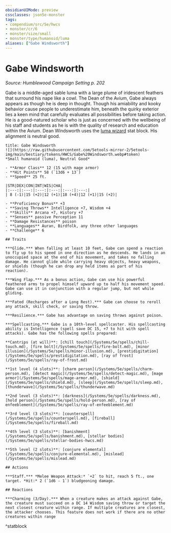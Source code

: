```yaml
---
obsidianUIMode: preview
cssclasses: json5e-monster
tags:
- compendium/src/5e/hwcs
- monster/cr/6
- monster/size/small
- monster/type/humanoid/luma
aliases: ["Gabe Windsworth"]
---
```

# Gabe Windsworth
*Source: Humblewood Campaign Setting p. 202*  

Gabe is a middle-aged sable luma with a large plume of iridescent feathers that surround his nape like a cowl. The Dean of the Avium, Gabe always appears as though he is deep in thought. Though his amiability and kooky behavior cause people to underestimate him, beneath the quirky exterior lies a keen mind that carefully evaluates all possibilities before taking action. He is a good-natured scholar who is just as concerned with the wellbeing of his staff and students as he is with the quality of research and education within the Avium. Dean Windsworth uses the [luma wizard](/Systems/5e/bestiary/humanoid/luma-wizard-hwcs.md) stat block. His alignment is neutral good.

```ad-statblock
title: Gabe Windsworth
![](https://raw.githubusercontent.com/5etools-mirror-2/5etools-img/main/bestiary/tokens/HWCS/Gabe%20Windsworth.webp#token)
*Small humanoid (luma), Neutral Good*

- **Armor Class** 12 (15 with mage armor)
- **Hit Points** 58 (`13d6 + 13`)
- **Speed** 25 ft.

|STR|DEX|CON|INT|WIS|CHA|
|:---:|:---:|:---:|:---:|:---:|:---:|
| 8 (-1)|15 (+2)|12 (+1)|18 (+4)|12 (+1)|15 (+2)|

- **Proficiency Bonus** +3
- **Saving Throws** Intelligence +7, Wisdom +4
- **Skills** Arcana +7, History +7
- **Senses** passive Perception 11
- **Damage Resistances** poison
- **Languages** Auran, Birdfolk, any three other languages
- **Challenge** 6

## Traits

***Glide.*** When falling at least 10 feet, Gabe can spend a reaction to fly up to his speed in one direction as he descends. He lands in an unoccupied space at the end of his movement, and takes no falling damage. He cannot glide while carrying heavy objects, heavy weapons, or shields (though he can drop any held items as part of his reaction).

***Wing Flap.*** As a bonus action, Gabe can use his powerful feathered arms to propel himself upward up to half his movement speed. Gabe can use it in conjunction with a regular jump, but not while gliding.

***Fated (Recharges after a Long Rest).*** Gabe can choose to reroll any attack, skill check, or saving throw.

***Resilience.*** Gabe has advantage on saving throws against poison.

***Spellcasting.*** Gabe is a 10th-level spellcaster. His spellcasting ability is Intelligence (spell save DC 15, +7 to hit with spell attacks). Gabe has the following spells prepared:

**Cantrips (at will)**: [chill touch](/Systems/5e/spells/chill-touch.md), [fire bolt](/Systems/5e/spells/fire-bolt.md), [minor illusion](/Systems/5e/spells/minor-illusion.md), [prestidigitation](/Systems/5e/spells/prestidigitation.md), [ray of frost](/Systems/5e/spells/ray-of-frost.md)

**1st level (4 slots)**: [charm person](/Systems/5e/spells/charm-person.md), [detect magic](/Systems/5e/spells/detect-magic.md), [mage armor](/Systems/5e/spells/mage-armor.md), [shield](/Systems/5e/spells/shield.md), [sleep](/Systems/5e/spells/sleep.md), [thunderwave](/Systems/5e/spells/thunderwave.md)

**2nd level (3 slots)**: [darkness](/Systems/5e/spells/darkness.md), [hold person](/Systems/5e/spells/hold-person.md), [ray of enfeeblement](/Systems/5e/spells/ray-of-enfeeblement.md)

**3rd level (3 slots)**: [counterspell](/Systems/5e/spells/counterspell.md), [fireball](/Systems/5e/spells/fireball.md)

**4th level (3 slots)**: [banishment](/Systems/5e/spells/banishment.md), [stellar bodies](/Systems/5e/spells/stellar-bodies-hwcs.md)

**5th level (2 slots)**: [conjure elemental](/Systems/5e/spells/conjure-elemental.md), [mislead](/Systems/5e/spells/mislead.md)

## Actions

***Staff.*** *Melee Weapon Attack:* `+2` to hit, reach 5 ft., one target. *Hit:* 2 (`1d6 - 1`) bludgeoning damage.

## Reactions

***Charming (3/Day).*** When a creature makes an attack against Gabe, the creature must succeed on a DC 14 Wisdom saving throw or target the next closest creature within range. If multiple creatures are closest, the attacker chooses. This feature does not work if there are no other creatures within range
```
^statblock